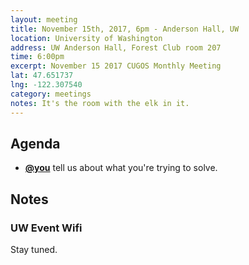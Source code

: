 ```yaml
---
layout: meeting
title: November 15th, 2017, 6pm - Anderson Hall, UW
location: University of Washington
address: UW Anderson Hall, Forest Club room 207
time: 6:00pm
excerpt: November 15 2017 CUGOS Monthly Meeting
lat: 47.651737
lng: -122.307540
category: meetings
notes: It's the room with the elk in it.
---
```



## Agenda
- **[@you](http://cugos.org/people/)** tell us about what you're trying to solve.


## Notes

### UW Event Wifi

Stay tuned.
